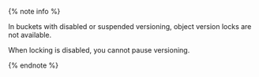 {% note info %}

In buckets with disabled or suspended versioning, object version locks are not available.

When locking is disabled, you cannot pause versioning.

{% endnote %}
